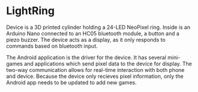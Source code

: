 # LightRing

Device is a 3D printed cylinder holding a 24-LED NeoPixel ring.
Inside is an Arduino Nano connected to an HC05 bluetooth module, a button and a piezo buzzer.
The device acts as a display, as it only responds to commands based on bluetooth input.

The Android application is the driver for the device.
It has several mini-games and applications which send pixel data to the device for display.
The two-way communication allows for real-time interaction with both phone and device.
Because the device only recieves pixel information, only the Android app needs to be updated to add new games.
